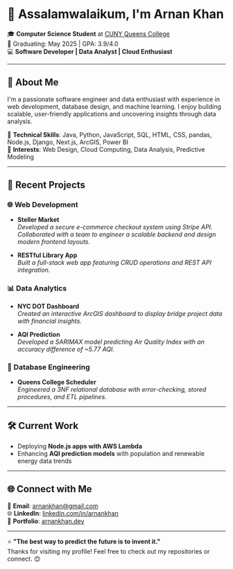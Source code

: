 # 👋 Assalamwalaikum, I'm Arnan Khan

🎓 **Computer Science Student** at [CUNY Queens College](https://www.qc.cuny.edu)  
🎯 Graduating: May 2025 | GPA: 3.9/4.0  
💻 **Software Developer | Data Analyst | Cloud Enthusiast**  

---

## 🌟 About Me
I'm a passionate software engineer and data enthusiast with experience in web development, database design, and machine learning. I enjoy building scalable, user-friendly applications and uncovering insights through data analysis.  

🔹 **Technical Skills**: Java, Python, JavaScript, SQL, HTML, CSS, pandas, Node.js, Django, Next.js, ArcGIS, Power BI  
🔹 **Interests**: Web Design, Cloud Computing, Data Analysis, Predictive Modeling  

---

## 🚀 Recent Projects

### **🌐 Web Development**
- **Steller Market**  
  *Developed a secure e-commerce checkout system using Stripe API.*  
  *Collaborated with a team to engineer a scalable backend and design modern frontend layouts.*

- **RESTful Library App**  
  *Built a full-stack web app featuring CRUD operations and REST API integration.*  

### **📊 Data Analytics**
- **NYC DOT Dashboard**  
  *Created an interactive ArcGIS dashboard to display bridge project data with financial insights.*  

- **AQI Prediction**  
  *Developed a SARIMAX model predicting Air Quality Index with an accuracy difference of ~5.77 AQI.*  

### **💾 Database Engineering**
- **Queens College Scheduler**  
  *Engineered a 3NF relational database with error-checking, stored procedures, and ETL pipelines.*  

---

## 🛠️ Current Work
- Deploying **Node.js apps with AWS Lambda**  
- Enhancing **AQI prediction models** with population and renewable energy data trends  

---

## 🌐 Connect with Me
📧 **Email**: [arnankhan@gmail.com](mailto:arnank9@gmail.com)  
🌐 **LinkedIn**: [linkedin.com/in/arnankhan](https://www.linkedin.com/in/arnan-khan)  
💼 **Portfolio**: [arnankhan.dev](https://arnank.github.io/Portfolio-Website/)  

---

⭐ **"The best way to predict the future is to invent it."**  
Thanks for visiting my profile! Feel free to check out my repositories or connect. 😊
